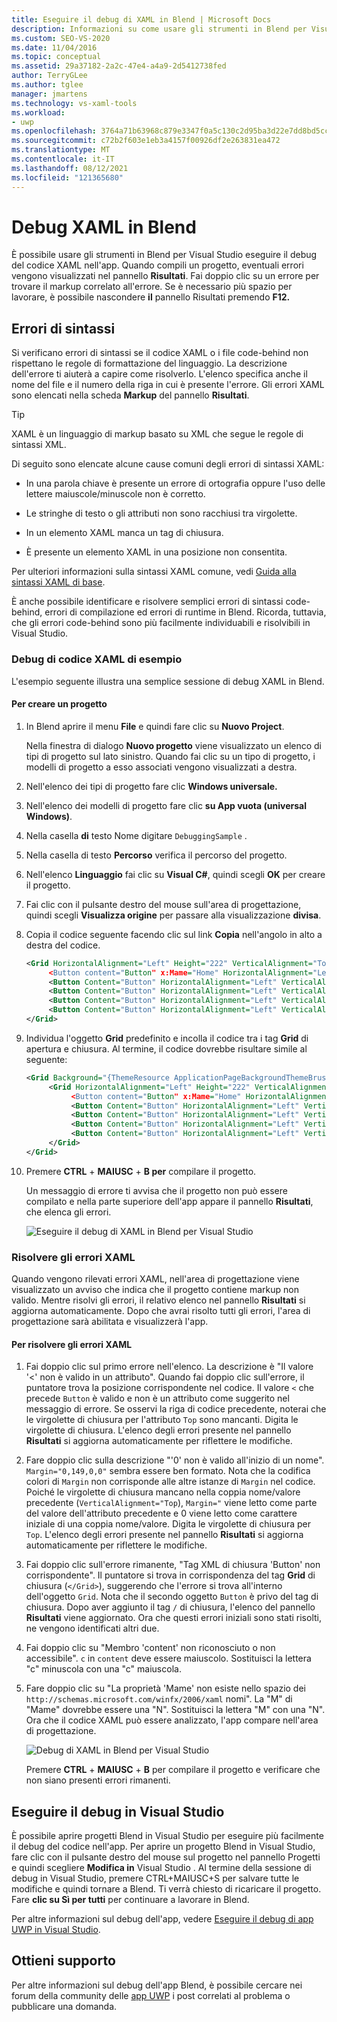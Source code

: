 ```yaml
---
title: Eseguire il debug di XAML in Blend | Microsoft Docs
description: Informazioni su come usare gli strumenti in Blend per Visual Studio rilevare, eseguire il debug e risolvere gli errori XAML nell'app.
ms.custom: SEO-VS-2020
ms.date: 11/04/2016
ms.topic: conceptual
ms.assetid: 29a37182-2a2c-47e4-a4a9-2d5412738fed
author: TerryGLee
ms.author: tglee
manager: jmartens
ms.technology: vs-xaml-tools
ms.workload:
- uwp
ms.openlocfilehash: 3764a71b63968c879e3347f0a5c130c2d95ba3d22e7dd8bd5cc8914ccfa50669
ms.sourcegitcommit: c72b2f603e1eb3a4157f00926df2e263831ea472
ms.translationtype: MT
ms.contentlocale: it-IT
ms.lasthandoff: 08/12/2021
ms.locfileid: "121365680"
---
```

# <a name="debug-xaml-in-blend"></a>Debug XAML in Blend

È possibile usare gli strumenti in Blend per Visual Studio eseguire il debug del codice XAML nell'app. Quando compili un progetto, eventuali errori vengono visualizzati nel pannello **Risultati**. Fai doppio clic su un errore per trovare il markup correlato all'errore. Se è necessario più spazio per lavorare, è possibile nascondere **il** pannello Risultati premendo **F12.**

## <a name="syntax-errors"></a>Errori di sintassi

Si verificano errori di sintassi se il codice XAML o i file code-behind non rispettano le regole di formattazione del linguaggio. La descrizione dell'errore ti aiuterà a capire come risolverlo. L'elenco specifica anche il nome del file e il numero della riga in cui è presente l'errore. Gli errori XAML sono elencati nella scheda **Markup** del pannello **Risultati**.

> [!TIP]
> XAML è un linguaggio di markup basato su XML che segue le regole di sintassi XML.

Di seguito sono elencate alcune cause comuni degli errori di sintassi XAML:

- In una parola chiave è presente un errore di ortografia oppure l'uso delle lettere maiuscole/minuscole non è corretto.

- Le stringhe di testo o gli attributi non sono racchiusi tra virgolette.

- In un elemento XAML manca un tag di chiusura.

- È presente un elemento XAML in una posizione non consentita.

Per ulteriori informazioni sulla sintassi XAML comune, vedi [Guida alla sintassi XAML di base](/windows/uwp/xaml-platform/xaml-syntax-guide).

È anche possibile identificare e risolvere semplici errori di sintassi code-behind, errori di compilazione ed errori di runtime in Blend. Ricorda, tuttavia, che gli errori code-behind sono più facilmente individuabili e risolvibili in Visual Studio.

### <a name="debugging-sample-xaml-code"></a>Debug di codice XAML di esempio

L'esempio seguente illustra una semplice sessione di debug XAML in Blend.

#### <a name="to-create-a-project"></a>Per creare un progetto

1. In Blend aprire il menu **File** e quindi fare clic su **Nuovo Project**.

    Nella finestra di dialogo **Nuovo progetto** viene visualizzato un elenco di tipi di progetto sul lato sinistro. Quando fai clic su un tipo di progetto, i modelli di progetto a esso associati vengono visualizzati a destra.

2. Nell'elenco dei tipi di progetto fare clic **Windows universale.**

3. Nell'elenco dei modelli di progetto fare clic **su App vuota (universal Windows)**.

4. Nella casella **di** testo Nome digitare `DebuggingSample` .

5. Nella casella di testo **Percorso** verifica il percorso del progetto.

6. Nell'elenco **Linguaggio** fai clic su **Visual C#**, quindi scegli **OK** per creare il progetto.

7. Fai clic con il pulsante destro del mouse sull'area di progettazione, quindi scegli **Visualizza origine** per passare alla visualizzazione **divisa**.

8. Copia il codice seguente facendo clic sul link **Copia** nell'angolo in alto a destra del codice.

   ```xml
   <Grid HorizontalAlignment="Left" Height="222" VerticalAlignment="Top>
        <Button content="Button" x:Mame="Home" HorizontalAlignment="Left" VerticalAlignment="Top"/>
        <Button Content="Button" HorizontalAlignment="Left" VerticalAlignment="Top" Margin="0,38,0,0">
        <Button Content="Button" HorizontalAlignment="Left" VerticalAlignment="Top" Margin="0,75,0,0"/>
        <Button Content="Button" HorizontalAlignment="Left" VerticalAlignment="Top" Margin="0,112,0,0"/>
        <Button Content="Button" HorizontalAlignment="Left" VerticalAlignment="Top Margin="0,149,0,0"/>
   </Grid>
   ```

9. Individua l'oggetto **Grid** predefinito e incolla il codice tra i tag **Grid** di apertura e chiusura. Al termine, il codice dovrebbe risultare simile al seguente:

    ```xml
    <Grid Background="{ThemeResource ApplicationPageBackgroundThemeBrush}">
         <Grid HorizontalAlignment="Left" Height="222" VerticalAlignment="Top>
              <Button content="Button" x:Mame="Home" HorizontalAlignment="Left" VerticalAlignment="Top"/>
              <Button Content="Button" HorizontalAlignment="Left" VerticalAlignment="Top" Margin="0,38,0,0">
              <Button Content="Button" HorizontalAlignment="Left" VerticalAlignment="Top" Margin="0,75,0,0"/>
              <Button Content="Button" HorizontalAlignment="Left" VerticalAlignment="Top" Margin="0,112,0,0"/>
              <Button Content="Button" HorizontalAlignment="Left" VerticalAlignment="Top Margin="0,149,0,0"/>
         </Grid>
    </Grid>
    ```

10. Premere **CTRL** + **MAIUSC** + **B per** compilare il progetto.

    Un messaggio di errore ti avvisa che il progetto non può essere compilato e nella parte superiore dell'app appare il pannello **Risultati**, che elenca gli errori.

    ![Eseguire il debug di XAML in Blend per Visual Studio](../debugger/media/blend_debugxaml_xaml.png "blend_debugXAML_XAML")

### <a name="resolve-xaml-errors"></a>Risolvere gli errori XAML

Quando vengono rilevati errori XAML, nell'area di progettazione viene visualizzato un avviso che indica che il progetto contiene markup non valido. Mentre risolvi gli errori, il relativo elenco nel pannello **Risultati** si aggiorna automaticamente. Dopo che avrai risolto tutti gli errori, l'area di progettazione sarà abilitata e visualizzerà l'app.

#### <a name="to-resolve-the-xaml-errors"></a>Per risolvere gli errori XAML

1. Fai doppio clic sul primo errore nell'elenco. La descrizione è "Il valore '<' non è valido in un attributo". Quando fai doppio clic sull'errore, il puntatore trova la posizione corrispondente nel codice. Il valore `<` che precede `Button` è valido e non è un attributo come suggerito nel messaggio di errore. Se osservi la riga di codice precedente, noterai che le virgolette di chiusura per l'attributo `Top` sono mancanti. Digita le virgolette di chiusura. L'elenco degli errori presente nel pannello **Risultati** si aggiorna automaticamente per riflettere le modifiche.

2. Fare doppio clic sulla descrizione "'0' non è valido all'inizio di un nome". `Margin="0,149,0,0"` sembra essere ben formato. Nota che la codifica colori di `Margin` non corrisponde alle altre istanze di `Margin` nel codice. Poiché le virgolette di chiusura mancano nella coppia nome/valore precedente (`VerticalAlignment="Top`), `Margin="` viene letto come parte del valore dell'attributo precedente e 0 viene letto come carattere iniziale di una coppia nome/valore. Digita le virgolette di chiusura per `Top`. L'elenco degli errori presente nel pannello **Risultati** si aggiorna automaticamente per riflettere le modifiche.

3. Fai doppio clic sull'errore rimanente, "Tag XML di chiusura 'Button' non corrispondente". Il puntatore si trova in corrispondenza del tag **Grid** di chiusura (`</Grid>`), suggerendo che l'errore si trova all'interno dell'oggetto `Grid`. Nota che il secondo oggetto `Button` è privo del tag di chiusura. Dopo aver aggiunto il tag `/` di chiusura, l'elenco del pannello **Risultati** viene aggiornato. Ora che questi errori iniziali sono stati risolti, ne vengono identificati altri due.

4. Fai doppio clic su "Membro 'content' non riconosciuto o non accessibile". `c` in `content` deve essere maiuscolo. Sostituisci la lettera "c" minuscola con una "c" maiuscola.

5. Fare doppio clic su "La proprietà 'Mame' non esiste nello spazio dei `http://schemas.microsoft.com/winfx/2006/xaml` nomi". La "M" di "Mame" dovrebbe essere una "N". Sostituisci la lettera "M" con una "N". Ora che il codice XAML può essere analizzato, l'app compare nell'area di progettazione.

    ![Debug di XAML in Blend per Visual Studio](../debugger/media/blend_debugartboard_xaml.png "blend_debugArtboard_XAML")

    Premere **CTRL** + **MAIUSC** + **B** per compilare il progetto e verificare che non siano presenti errori rimanenti.

## <a name="debug-in-visual-studio"></a>Eseguire il debug in Visual Studio

È possibile aprire progetti Blend in Visual Studio per eseguire più facilmente il debug del codice nell'app. Per aprire un progetto Blend in Visual Studio, fare  clic con il pulsante destro del mouse sul progetto nel pannello Progetti e quindi scegliere **Modifica in** Visual Studio . Al termine della sessione di debug in Visual Studio, premere CTRL+MAIUSC+S per salvare tutte le modifiche e quindi tornare a Blend. Ti verrà chiesto di ricaricare il progetto. Fare **clic su Sì per tutti** per continuare a lavorare in Blend.

Per altre informazioni sul debug dell'app, vedere [Eseguire il debug di app UWP in Visual Studio](../debugger/debugging-windows-store-and-windows-universal-apps.md).

## <a name="get-help"></a>Ottieni supporto

Per altre informazioni sul debug dell'app Blend, è possibile cercare nei forum della community delle [app UWP](https://social.msdn.microsoft.com/Forums/windowsapps/home?category=windowsapps) i post correlati al problema o pubblicare una domanda.
